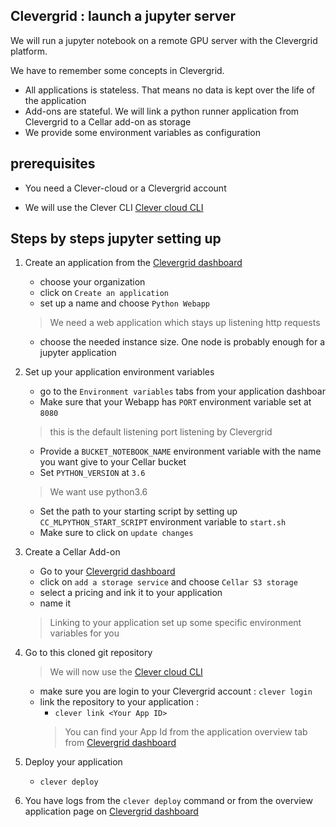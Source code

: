 Clevergrid : launch a jupyter server
---
We will run a jupyter notebook on a remote GPU server with the Clevergrid platform.

We have to remember some concepts in Clevergrid.

* All applications is stateless. That means no data is kept over the life of the application
* Add-ons are stateful. We will link a python runner application from Clevergrid to a Cellar add-on as storage
* We provide some environment variables as configuration


prerequisites
---
* You need a Clever-cloud or a Clevergrid account

* We will use the Clever CLI [Clever cloud CLI](https://www.clever-cloud.com/doc/clever-tools/getting_started/#installing-clever-tools)

Steps by steps jupyter setting up
----
1. Create an application from the [Clevergrid dashboard](https://dashboard.clevergrid.io/)
    * choose your organization
    * click on `Create an application`
    * set up a name and choose `Python Webapp`
    
    > We need a web application which stays up listening http requests
    
    * choose the needed instance size. One node is probably enough for a jupyter application

1. Set up your application environment variables
    * go to the  `Environment variables` tabs from your application dashboar
    * Make sure that your Webapp has `PORT` environment variable set at `8080`
    > this is the default listening port listening by Clevergrid
    * Provide a `BUCKET_NOTEBOOK_NAME` environment variable with the name you want give to your Cellar bucket
    * Set `PYTHON_VERSION` at `3.6`
    > We want use python3.6
    * Set the path to your starting script by setting up `CC_MLPYTHON_START_SCRIPT` environment variable to  `start.sh`
    * Make sure to click on `update changes`

1. Create a Cellar Add-on
    * Go to your [Clevergrid dashboard](https://dashboard.clevergrid.io/)
    * click on `add a storage service` and choose `Cellar S3 storage`
    * select a pricing and ink it to your application
    * name it
    > Linking to your application set up some specific environment variables for you

1. Go to this cloned git repository
    > We will now use the [Clever cloud CLI](https://www.clever-cloud.com/doc/clever-tools/getting_started/#installing-clever-tools)
    * make sure you are login to your Clevergrid account : `clever login`
    * link the repository to your application :
       * `clever link <Your App ID>`
       > You can find your App Id from the application overview tab from [Clevergrid dashboard](https://dashboard.clevergrid.io/)

1. Deploy your application
    * `clever deploy`

1. You have logs from the `clever deploy` command or from the overview application page on [Clevergrid dashboard](https://dashboard.clevergrid.io/)
